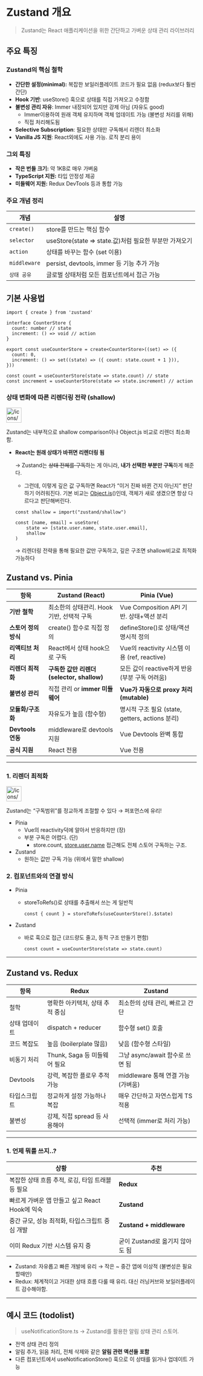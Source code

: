 # Zustand 개요

> Zustand는 React 애플리케이션을 위한 간단하고 가벼운 상태 관리 라이브러리
> 

## 주요 특징

### Zustand의 핵심 철학

- **간단한 설정(minimal):** 복잡한 보일러플레이트 코드가 필요 없음 (redux보다 훨씬 간단)
- **Hook 기반**: useStore() 훅으로 상태를 직접 가져오고 수정함
- **불변성 관리 자유**: Immer 내장되어 있지만 강제 아님 (자유도 good)
    - Immer이용하여 원래 객체 유지하며 객체 업데이트 가능 (불변성 처리를 위해)
    - 직접 처리해도됨
- **Selective Subscription**: 필요한 상태만 구독해서 리렌더 최소화
- **Vanilla JS 지원**: React외에도 사용 가능. 로직 분리 용이

### 그외 특징

- **작은 번들 크기:** 약 1KB로 매우 가벼움
- **TypeScript 지원:** 타입 안정성 제공
- **미들웨어 지원:** Redux DevTools 등과 통합 가능

### 주요 개념 정리

| **개념** | **설명** |
| --- | --- |
| `create()` | store를 만드는 핵심 함수 |
| `selector` | useStore(state => state.값)처럼 필요한 부분만 가져오기 |
| `action` | 상태를 바꾸는 함수 (set 이용) |
| `middleware` | persist, devtools, immer 등 기능 추가 가능 |
| `상태 공유` | 글로벌 상태처럼 모든 컴포넌트에서 접근 가능 |

## 기본 사용법

```tsx
import { create } from 'zustand'

interface CounterStore {
  count: number // state
  increment: () => void // action
}

export const useCounterStore = create<CounterStore>((set) => ({
  count: 0,
  increment: () => set((state) => ({ count: state.count + 1 })),
}))
```

```tsx
const count = useCounterStore(state => state.count) // state
const increment = useCounterStore(state => state.increment) // action
```

### 상태 변화에 따른 리렌더링 전략 (shallow)

<aside>
<img src="/icons/hammer_gray.svg" alt="/icons/hammer_gray.svg" width="40px" />

Zustand는 내부적으로 shallow comparison이나 Object.js 비교로 리렌더 최소화 함.

- **React는 원래 상태가 바뀌면 리렌더링 됨**
    
    → Zustand는 ~~상태 전체를 구독~~하는 게 아니라, **내가 선택한 부분만 구독**하게 해준다.
    
    - 그런데, 이렇게 깊은 값 구독하면 React가 “이거 진짜 바뀐 건지 아닌지” 판단하기 어려워진다. 기본 비교는 [Object.is](http://object.is/)()인데, 객체가 새로 생겼으면 항상 다르다고 판단해버린다.
    
    ```tsx
    const shallow = import("zustand/shallow")
    
    const [name, email] = useStore(
    	state => [state.user.name, state.user.email],
    	shallow
    )
    ```
    
    → 리렌더링 전략을 통해 필요한 값만 구독하고, 깊은 구조면 shallow비교로 최적화 가능하다
    
</aside>

## Zustand vs. Pinia

| **항목** | **Zustand (React)** | **Pinia (Vue)** |
| --- | --- | --- |
| **기반 철학** | 최소한의 상태관리. Hook 기반, 선택적 구독 | Vue Composition API 기반. 상태+액션 분리 |
| **스토어 정의 방식** | create() 함수로 직접 정의 | defineStore()로 상태/액션 명시적 정의 |
| **리액티브 처리** | React에서 상태 hook으로 구독 | Vue의 reactivity 시스템 이용 (ref, reactive) |
| **리렌더 최적화** | **구독한 값만 리렌더 (selector, shallow)** | 모든 값이 reactive하게 반응 (부분 구독 어려움) |
| **불변성 관리** | 직접 관리 or **immer 미들웨어** | **Vue가 자동으로 proxy 처리 (mutable)** |
| **모듈화/구조화** | 자유도가 높음 (함수형) | 명시적 구조 필요 (state, getters, actions 분리) |
| **Devtools 연동** | middleware로 devtools 지원 | Vue Devtools 완벽 통합 |
| **공식 지원** | React 전용 | Vue 전용 |

---

### 1. 리렌더 최적화

<aside>
<img src="/icons/emoji-smiling-eyes_pink.svg" alt="/icons/emoji-smiling-eyes_pink.svg" width="40px" />

Zustand는 “구독범위”를 정교하게 조절할 수 있다 → 퍼포먼스에 유리!

</aside>

- Pinia
    - Vue의 reactivity덕에 알아서 반응하지만 (장)
    - 부분 구독은 어렵다. (단)
        - store.count, [store.user.name](http://store.user.name) 접근해도 전체 스토어 구독하는 구조.
- Zustand
    - 원하는 값만 구독 가능 (위에서 말한 shallow)

### 2. 컴포넌트와의 연결 방식

- Pinia
    - storeToRefs()로 상태를 추출해서 쓰는 게 일반적
        
        ```tsx
        const { count } = storeToRefs(useCounterStore().$state)
        ```
        
- Zustand
    - 바로 훅으로 접근 (코드량도 줄고, 동적 구조 만들기 편함)
        
        ```tsx
        const count = useCounterStore(state => state.count)
        ```
        

---

## Zustand vs. Redux

| **항목** | **Redux** | **Zustand** |
| --- | --- | --- |
| 철학 | 명확한 아키텍처, 상태 추적 중심 | 최소한의 상태 관리, 빠르고 간단 |
| 상태 업데이트 | dispatch + reducer | 함수형 set() 호출 |
| 코드 복잡도 | 높음 (boilerplate 많음) | 낮음 (함수형 스타일) |
| 비동기 처리 | Thunk, Saga 등 미들웨어 필요 | 그냥 async/await 함수로 쓰면 됨 |
| Devtools | 강력, 복잡한 플로우 추적 가능 | middleware 통해 연결 가능 (가벼움) |
| 타입스크립트 | 정교하게 설정 가능하나 복잡 | 매우 간단하고 자연스럽게 TS 적용 |
| 불변성 | 강제, 직접 spread 등 사용해야 | 선택적 (immer로 처리 가능) |

---

### 1. 언제 뭐를 쓰지..?

| **상황** | **추천** |
| --- | --- |
| 복잡한 상태 흐름 추적, 로깅, 타임 트래블 등 필요 | **Redux** |
| 빠르게 가벼운 앱 만들고 싶고 React Hook에 익숙 | **Zustand** |
| 중간 규모, 성능 최적화, 타입스크립트 중심 개발 | **Zustand + middleware** |
| 이미 Redux 기반 시스템 유지 중 | 굳이 Zustand로 옮기지 않아도 됨 |
- Zustand: 자유롭고 빠른 개발에 유리 → 작은 ~ 중간 앱에 이상적 (불변성은 필요할때만)
- Redux: 체계적이고 거대한 상태 흐름 다룰 때 유리. 대신 러닝커브와 보일러플레이트 감수해야함.

---

## 예시 코드 (todolist)

> useNotificationStore.ts → Zustand를 활용한 알림 상태 관리 스토어.
> 
- 전역 상태 관리 정의
- 알림 추가, 읽음 처리, 전체 삭제와 같은 **알림 관련 액션들 포함**
- 다른 컴포넌트에서 useNotificationStore() 훅으로 이 상태를 읽거나 업데이트 가능